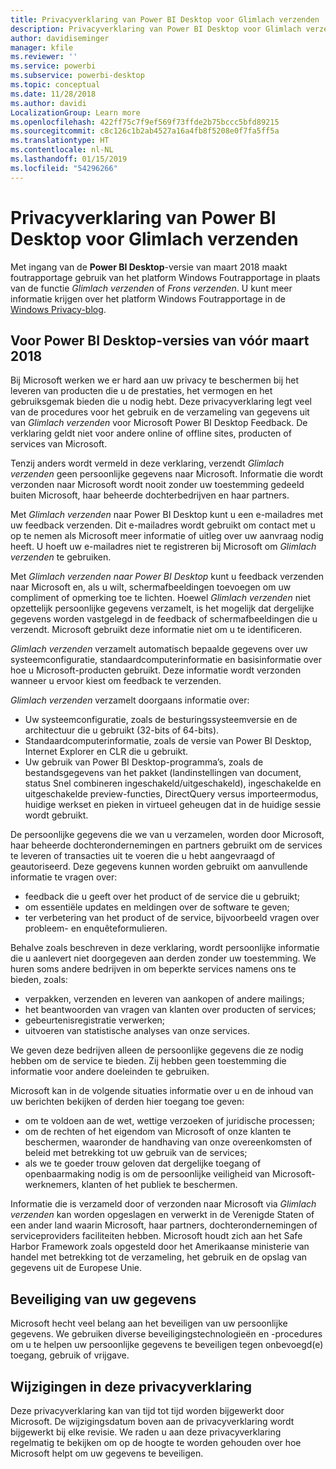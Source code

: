```yaml
---
title: Privacyverklaring van Power BI Desktop voor Glimlach verzenden
description: Privacyverklaring van Power BI Desktop voor Glimlach verzenden
author: davidiseminger
manager: kfile
ms.reviewer: ''
ms.service: powerbi
ms.subservice: powerbi-desktop
ms.topic: conceptual
ms.date: 11/28/2018
ms.author: davidi
LocalizationGroup: Learn more
ms.openlocfilehash: 422ff75c7f9ef569f73ffde2b75bccc5bfd89215
ms.sourcegitcommit: c8c126c1b2ab4527a16a4fb8f5208e0f7fa5ff5a
ms.translationtype: HT
ms.contentlocale: nl-NL
ms.lasthandoff: 01/15/2019
ms.locfileid: "54296266"
---
```

# <a name="power-bi-desktop-send-a-smile-privacy-statement"></a>Privacyverklaring van Power BI Desktop voor Glimlach verzenden

Met ingang van de **Power BI Desktop**-versie van maart 2018 maakt foutrapportage gebruik van het platform Windows Foutrapportage in plaats van de functie *Glimlach verzenden* of *Frons verzenden*. U kunt meer informatie krijgen over het platform Windows Foutrapportage in de [Windows Privacy-blog](https://blogs.windows.com/windowsexperience/2018/01/24/microsoft-introduces-new-privacy-tools-ahead-of-data-privacy-day/). 

## <a name="for-versions-of-power-bi-desktop-prior-to-march-2018"></a>Voor Power BI Desktop-versies van vóór maart 2018

Bij Microsoft werken we er hard aan uw privacy te beschermen bij het leveren van producten die u de prestaties, het vermogen en het gebruiksgemak bieden die u nodig hebt. Deze privacyverklaring legt veel van de procedures voor het gebruik en de verzameling van gegevens uit van *Glimlach verzenden* voor Microsoft Power BI Desktop Feedback. De verklaring geldt niet voor andere online of offline sites, producten of services van Microsoft.

Tenzij anders wordt vermeld in deze verklaring, verzendt *Glimlach verzenden* geen persoonlijke gegevens naar Microsoft. Informatie die wordt verzonden naar Microsoft wordt nooit zonder uw toestemming gedeeld buiten Microsoft, haar beheerde dochterbedrijven en haar partners.

Met *Glimlach verzenden* naar Power BI Desktop kunt u een e-mailadres met uw feedback verzenden. Dit e-mailadres wordt gebruikt om contact met u op te nemen als Microsoft meer informatie of uitleg over uw aanvraag nodig heeft. U hoeft uw e-mailadres niet te registreren bij Microsoft om *Glimlach verzenden* te gebruiken.

Met *Glimlach verzenden naar Power BI Desktop* kunt u feedback verzenden naar Microsoft en, als u wilt, schermafbeeldingen toevoegen om uw compliment of opmerking toe te lichten. Hoewel *Glimlach verzenden* niet opzettelijk persoonlijke gegevens verzamelt, is het mogelijk dat dergelijke gegevens worden vastgelegd in de feedback of schermafbeeldingen die u verzendt. Microsoft gebruikt deze informatie niet om u te identificeren.

*Glimlach verzenden* verzamelt automatisch bepaalde gegevens over uw systeemconfiguratie, standaardcomputerinformatie en basisinformatie over hoe u Microsoft-producten gebruikt. Deze informatie wordt verzonden wanneer u ervoor kiest om feedback te verzenden.

*Glimlach verzenden* verzamelt doorgaans informatie over:

* Uw systeemconfiguratie, zoals de besturingssysteemversie en de architectuur die u gebruikt (32-bits of 64-bits).
* Standaardcomputerinformatie, zoals de versie van Power BI Desktop, Internet Explorer en CLR die u gebruikt.
* Uw gebruik van Power BI Desktop-programma’s, zoals de bestandsgegevens van het pakket (landinstellingen van document, status Snel combineren ingeschakeld/uitgeschakeld), ingeschakelde en uitgeschakelde preview-functies, DirectQuery versus importeermodus, huidige werkset en pieken in virtueel geheugen dat in de huidige sessie wordt gebruikt.

De persoonlijke gegevens die we van u verzamelen, worden door Microsoft, haar beheerde dochterondernemingen en partners gebruikt om de services te leveren of transacties uit te voeren die u hebt aangevraagd of geautoriseerd. Deze gegevens kunnen worden gebruikt om aanvullende informatie te vragen over:

* feedback die u geeft over het product of de service die u gebruikt;
* om essentiële updates en meldingen over de software te geven;
* ter verbetering van het product of de service, bijvoorbeeld vragen over probleem- en enquêteformulieren.

Behalve zoals beschreven in deze verklaring, wordt persoonlijke informatie die u aanlevert niet doorgegeven aan derden zonder uw toestemming. We huren soms andere bedrijven in om beperkte services namens ons te bieden, zoals:

* verpakken, verzenden en leveren van aankopen of andere mailings;
* het beantwoorden van vragen van klanten over producten of services;
* gebeurtenisregistratie verwerken;
* uitvoeren van statistische analyses van onze services.

We geven deze bedrijven alleen de persoonlijke gegevens die ze nodig hebben om de service te bieden. Zij hebben geen toestemming die informatie voor andere doeleinden te gebruiken.

Microsoft kan in de volgende situaties informatie over u en de inhoud van uw berichten bekijken of derden hier toegang toe geven:

* om te voldoen aan de wet, wettige verzoeken of juridische processen;
* om de rechten of het eigendom van Microsoft of onze klanten te beschermen, waaronder de handhaving van onze overeenkomsten of beleid met betrekking tot uw gebruik van de services;
* als we te goeder trouw geloven dat dergelijke toegang of openbaarmaking nodig is om de persoonlijke veiligheid van Microsoft-werknemers, klanten of het publiek te beschermen.

Informatie die is verzameld door of verzonden naar Microsoft via *Glimlach verzenden* kan worden opgeslagen en verwerkt in de Verenigde Staten of een ander land waarin Microsoft, haar partners, dochterondernemingen of serviceproviders faciliteiten hebben. Microsoft houdt zich aan het Safe Harbor Framework zoals opgesteld door het Amerikaanse ministerie van handel met betrekking tot de verzameling, het gebruik en de opslag van gegevens uit de Europese Unie.

## <a name="security-of-your-information"></a>Beveiliging van uw gegevens
Microsoft hecht veel belang aan het beveiligen van uw persoonlijke gegevens. We gebruiken diverse beveiligingstechnologieën en -procedures om u te helpen uw persoonlijke gegevens te beveiligen tegen onbevoegd(e) toegang, gebruik of vrijgave.

## <a name="changes-to-this-privacy-statement"></a>Wijzigingen in deze privacyverklaring
Deze privacyverklaring kan van tijd tot tijd worden bijgewerkt door Microsoft. De wijzigingsdatum boven aan de privacyverklaring wordt bijgewerkt bij elke revisie. We raden u aan deze privacyverklaring regelmatig te bekijken om op de hoogte te worden gehouden over hoe Microsoft helpt om uw gegevens te beveiligen.

